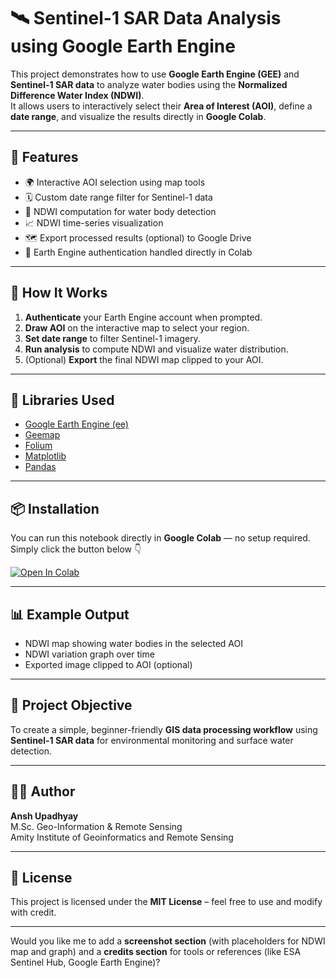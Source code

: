 # 🛰️ Sentinel-1 SAR Data Analysis using Google Earth Engine  

This project demonstrates how to use **Google Earth Engine (GEE)** and **Sentinel-1 SAR data** to analyze water bodies using the **Normalized Difference Water Index (NDWI)**.  
It allows users to interactively select their **Area of Interest (AOI)**, define a **date range**, and visualize the results directly in **Google Colab**.

---

## 🚀 Features  

- 🌍 Interactive AOI selection using map tools  
- 🗓️ Custom date range filter for Sentinel-1 data  
- 🧮 NDWI computation for water body detection  
- 📈 NDWI time-series visualization  
- 🗺️ Export processed results (optional) to Google Drive  
- 🔑 Earth Engine authentication handled directly in Colab  

---

## 🧠 How It Works  

1. **Authenticate** your Earth Engine account when prompted.  
2. **Draw AOI** on the interactive map to select your region.  
3. **Set date range** to filter Sentinel-1 imagery.  
4. **Run analysis** to compute NDWI and visualize water distribution.  
5. (Optional) **Export** the final NDWI map clipped to your AOI.  

---

## 🧩 Libraries Used  

- [Google Earth Engine (ee)](https://developers.google.com/earth-engine)  
- [Geemap](https://geemap.org/)  
- [Folium](https://python-visualization.github.io/folium/)  
- [Matplotlib](https://matplotlib.org/)  
- [Pandas](https://pandas.pydata.org/)  

---

## 📦 Installation  

You can run this notebook directly in **Google Colab** — no setup required.  
Simply click the button below 👇  

[![Open In Colab](https://colab.research.google.com/assets/colab-badge.svg)](https://colab.research.google.com/drive/1IeVrm8pZ8-W8oq2KhrGB7x3LymdQCX85#scrollTo=Dv8hH7BGZX_Q)


---

## 📊 Example Output  

- NDWI map showing water bodies in the selected AOI  
- NDWI variation graph over time  
- Exported image clipped to AOI (optional)

---

## 🧭 Project Objective  

To create a simple, beginner-friendly **GIS data processing workflow** using **Sentinel-1 SAR data** for environmental monitoring and surface water detection.

---

## 🧑‍💻 Author  

**Ansh Upadhyay**  
M.Sc. Geo-Information & Remote Sensing  
Amity Institute of Geoinformatics and Remote Sensing  

---

## 🪪 License  

This project is licensed under the **MIT License** – feel free to use and modify with credit.

---

Would you like me to add a **screenshot section** (with placeholders for NDWI map and graph) and a **credits section** for tools or references (like ESA Sentinel Hub, Google Earth Engine)?
